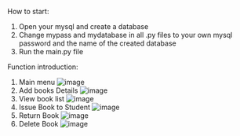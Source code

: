 How to start: 
1. Open your mysql and create a database 
2. Change mypass and mydatabase in all .py files to your own mysql password and the name of the created database 
3. Run the main.py file
   
Function introduction: 
1. Main menu
![image](https://github.com/Polaris112027/BookMate/assets/113433202/fc78fd82-0925-41ee-bc4d-bfe100a557c5)
2. Add books Details
![image](https://github.com/Polaris112027/BookMate/assets/113433202/061cd4b4-98cc-48bb-ac15-4f19ae9340a7)
3. View book list
![image](https://github.com/Polaris112027/BookMate/assets/113433202/9f326035-88d3-4b4c-a9de-556292b52b8d)
4. Issue Book to Student
![image](https://github.com/Polaris112027/BookMate/assets/113433202/734f976d-a630-469c-8f36-8cd2e0b30b7c)
5. Return Book
![image](https://github.com/Polaris112027/BookMate/assets/113433202/1a43cb3e-abc1-47f8-b73f-ecff65fdd63d)
6. Delete Book
![image](https://github.com/Polaris112027/BookMate/assets/113433202/ad9c3fa2-74d9-4875-a13d-ba685725c594)
